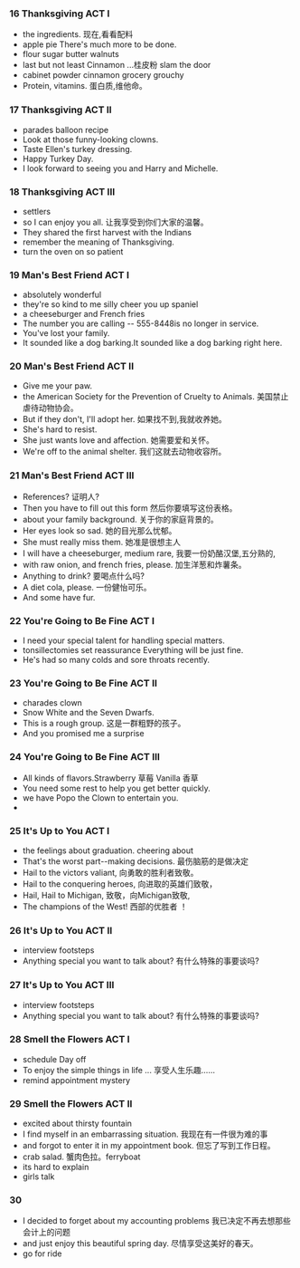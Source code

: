 ### 16 Thanksgiving ACT I
*  the ingredients. 现在,看看配料 
* apple pie There's much more to be done.
* flour sugar butter  walnuts
* last but not least  Cinnamon ...桂皮粉  slam the door
* cabinet powder  cinnamon grocery grouchy
* Protein, vitamins. 蛋白质,维他命。

### 17 Thanksgiving ACT II
* parades balloon   recipe
* Look at those funny-looking clowns. 
* Taste Ellen's turkey dressing. 
* Happy Turkey Day.
* I look forward to seeing you and Harry and Michelle.

### 18 Thanksgiving ACT III
* settlers
* so I can enjoy you all. 让我享受到你们大家的温馨。
* They shared the first harvest with the Indians 
* remember the meaning of Thanksgiving.
* turn the oven on  so patient

### 19 Man's Best Friend ACT I
* absolutely wonderful
* they're so kind to me  silly  cheer you up  spaniel
* a cheeseburger and French fries
* The number you are calling -- 555-8448is no longer in service.
*  You've lost your family.
* It sounded like a dog barking.It sounded like a dog barking right here. 

 ### 20 Man's Best Friend ACT II
 * Give me your paw. 
 * the American Society for the Prevention of Cruelty to Animals. 美国禁止虐待动物协会。
 * But if they don't, I'll adopt her. 如果找不到,我就收养她。
 * She's hard to resist. 
 * She just wants love and affection. 她需要爱和关怀。
 * We're off to the animal shelter. 我们这就去动物收容所。

 ### 21 Man's Best Friend ACT III
* References? 证明人?
* Then you have to fill out this form 然后你要填写这份表格。
* about your family background. 关于你的家庭背景的。
* Her eyes look so sad. 她的目光那么忧郁。
* She must really miss them. 她准是很想主人
* I will have a cheeseburger, medium rare, 我要一份奶酪汉堡,五分熟的,
* with raw onion, and french fries, please. 加生洋葱和炸薯条。
* Anything to drink? 要喝点什么吗?
* A diet cola, please. 一份健怡可乐。
* And some have fur.

### 22 You're Going to Be Fine ACT I
*  I need your special talent for handling special matters.
* tonsillectomies set  reassurance Everything will be just fine.
* He's had so many colds and sore throats recently.


 ### 23 You're Going to Be Fine ACT II
 * charades  clown
 * Snow White and the Seven Dwarfs.
 * This is a rough group. 这是一群粗野的孩子。
 * And you promised me a surprise

 ### 24 You're Going to Be Fine ACT III
 * All kinds of flavors.Strawberry 草莓 Vanilla 香草  
 * You need some rest to help you get better quickly.
 *  we have Popo the Clown to entertain you.
 * 
### 25 It's Up to You ACT I
*  the feelings about graduation.  cheering about
* That's the worst part--making decisions. 最伤脑筋的是做决定
* Hail to the victors valiant, 向勇敢的胜利者致敬。
* Hail to the conquering heroes, 向进取的英雄们致敬，
* Hail, Hail to Michigan, 致敬，向Michigan致敬,
* The champions of the West! 西部的优胜者 ！

### 26 It's Up to You ACT II
* interview footsteps
* Anything special you want to talk about? 有什么特殊的事要谈吗?

### 27 It's Up to You ACT III
*  interview footsteps
* Anything special you want to talk about? 有什么特殊的事要谈吗?

### 28 Smell the Flowers ACT I
* schedule Day off 
* To enjoy the simple things in life ... 享受人生乐趣……
* remind appointment mystery

### 29 Smell the Flowers ACT II

* excited about thirsty  fountain
* I find myself in an embarrassing situation. 我现在有一件很为难的事
* and forgot to enter it in my appointment book. 但忘了写到工作日程。
*  crab salad. 蟹肉色拉。ferryboat 
*  its hard to explain
* girls talk

### 30 
* I decided to forget about my accounting problems 我已决定不再去想那些会计上的问题
* and just enjoy this beautiful spring day. 尽情享受这美好的春天。
* go for ride